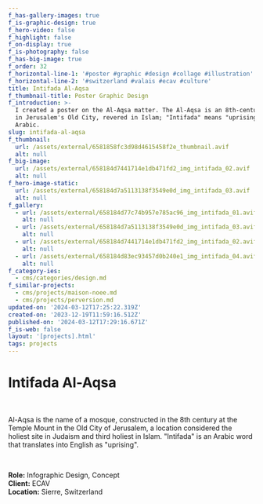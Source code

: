 ```yaml
---
f_has-gallery-images: true
f_is-graphic-design: true
f_hero-video: false
f_highlight: false
f_on-display: true
f_is-photography: false
f_has-big-image: true
f_order: 32
f_horizontal-line-1: '#poster #graphic #design #collage #illustration'
f_horizontal-line-2: '#switzerland #valais #ecav #culture'
title: Intifada Al-Aqsa
f_thumbnail-title: Poster Graphic Design
f_introduction: >-
  I created a poster on the Al-Aqsa matter. The Al-Aqsa is an 8th-century mosque
  in Jerusalem's Old City, revered in Islam; "Intifada" means "uprising" in
  Arabic.
slug: intifada-al-aqsa
f_thumbnail:
  url: /assets/external/6581858fc3d98d4615458f2e_thumbnail.avif
  alt: null
f_big-image:
  url: /assets/external/658184d7441714e1db471fd2_img_intifada_02.avif
  alt: null
f_hero-image-static:
  url: /assets/external/658184d7a5113138f3549e0d_img_intifada_03.avif
  alt: null
f_gallery:
  - url: /assets/external/658184d77c74b957e785ac96_img_intifada_01.avif
    alt: null
  - url: /assets/external/658184d7a5113138f3549e0d_img_intifada_03.avif
    alt: null
  - url: /assets/external/658184d7441714e1db471fd2_img_intifada_02.avif
    alt: null
  - url: /assets/external/658184d83ec93457d0b240e1_img_intifada_04.avif
    alt: null
f_category-ies:
  - cms/categories/design.md
f_similar-projects:
  - cms/projects/maison-noee.md
  - cms/projects/perversion.md
updated-on: '2024-03-12T17:25:22.319Z'
created-on: '2023-12-19T11:59:16.512Z'
published-on: '2024-03-12T17:29:16.671Z'
f_is-web: false
layout: '[projects].html'
tags: projects
---
```


Intifada Al-Aqsa
================

‍

Al-Aqsa is the name of a mosque, constructed in the 8th century at the Temple Mount in the Old City of Jerusalem, a location considered the holiest site in Judaism and third holiest in Islam. "Intifada" is an Arabic word that translates into English as "uprising".

‍  

**Role:** Infographic Design, Concept  
**Client:** ECAV  
**Location:** Sierre, Switzerland
